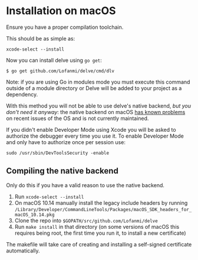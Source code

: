 # Installation on macOS

Ensure you have a proper compilation toolchain.

This should be as simple as:

`xcode-select --install`

Now you can install delve using `go get`:

```
$ go get github.com/Lofanmi/delve/cmd/dlv
```

Note: if you are using Go in modules mode you must execute this command outside of a module directory or Delve will be added to your project as a dependency.

With this method you will not be able to use delve's native backend, *but you don't need it anyway*: the native backend on macOS [has known problems](https://github.com/Lofanmi/delve/issues/1112) on recent issues of the OS and is not currently maintained.

If you didn't enable Developer Mode using Xcode you will be asked to authorize the debugger every time you use it. To enable Developer Mode and only have to authorize once per session use:

```
sudo /usr/sbin/DevToolsSecurity -enable
```

## Compiling the native backend

Only do this if you have a valid reason to use the native backend.

1. Run `xcode-select --install`
2. On macOS 10.14 manually install the legacy include headers by running `/Library/Developer/CommandLineTools/Packages/macOS_SDK_headers_for_macOS_10.14.pkg`
3. Clone the repo into `$GOPATH/src/github.com/Lofanmi/delve`
4. Run `make install` in that directory (on some versions of macOS this requires being root, the first time you run it, to install a new certificate)

The makefile will take care of creating and installing a self-signed certificate automatically.
